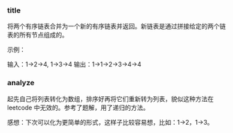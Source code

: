 ### title

将两个有序链表合并为一个新的有序链表并返回。新链表是通过拼接给定的两个链表的所有节点组成的。

示例：

输入：1->2->4, 1->3->4
输出：1->1->2->3->4->4

### analyze

起先自己将列表转化为数组，排序好再将它们重新转为列表，貌似这种方法在 leetcode 中无效的。参考了题解，用了递归的方法。

感想：下次可以化为更简单的形式，这样子比较容易想，比如：1->2，1->3。